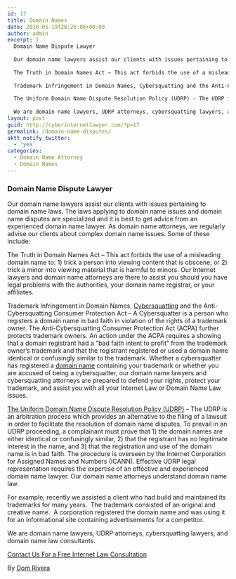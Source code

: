 ```yaml
---
id: 17
title: Domain Names
date: 2010-05-19T20:26:06+00:00
author: admin
excerpt: |
  Domain Name Dispute Lawyer
  
  Our domain name lawyers assist our clients with issues pertaining to domain name laws. The laws applying to domain name issues and domain name disputes are specialized and it is best to get advice from an experienced domain name lawyer. As domain name attorneys, we regularly advise our clients about complex domain name issues. Some of these include:
  
  The Truth in Domain Names Act – This act forbids the use of a misleading domain name to: 1) trick a person into viewing content that is obscene; or 2) trick a minor into viewing material that is harmful to minors. Our Internet lawyers and domain name attorneys are there to assist you should you have legal problems with the authorities, your domain name registrar, or your affiliates.
  
  Trademark Infringement in Domain Names, Cybersquatting and the Anti-Cybersquatting Consumer Protection Act – A Cybersquatter is a person who registers a domain name in bad faith in violation of the rights of a trademark owner. The Anti-Cybersquatting Consumer Protection Act (ACPA) further protects trademark owners. An action under the ACPA requires a showing that a domain registrant had a “bad faith intent to profit” from the trademark owner’s trademark and that the registrant registered or used a domain name identical or confusingly similar to the trademark. Whether a cybersquatter has registered a domain name containing your trademark or whether you are accused of being a cybersquatter, our domain name lawyers and cybersquatting attorneys are prepared to defend your rights, protect your trademark, and assist you with all your Internet Law or Domain Name Law issues.
  
  The Uniform Domain Name Dispute Resolution Policy (UDRP) - The UDRP is an arbitration process which provides an alternative to the filing of a lawsuit in order to facilitate the resolution of domain name disputes. To prevail in an UDRP proceeding, a complainant must prove that 1) the domain names are either identical or confusingly similar, 2) that the registrant has no legitimate interest in the name, and 3) that the registration and use of the domain name is in bad faith. The procedure is overseen by the Internet Corporation for Assigned Names and Numbers (ICANN). Effective UDRP legal representation requires the expertise of an effective and experienced domain name lawyer. Our domain name attorneys understand domain name law.
  
  We are domain name lawyers, UDRP attorneys, cybersquatting lawyers, and domain name law consultants.
layout: post
guid: http://cyberinternetlawyer.com/?p=17
permalink: /domain-name-disputes/
aktt_notify_twitter:
  - 'yes'
categories:
  - Domain Name Attorney
  - Domain Names
---
```

### Domain Name Dispute Lawyer

Our domain name lawyers assist our clients with issues pertaining to domain name laws. The laws applying to domain name issues and domain name disputes are specialized and it is best to get advice from an experienced domain name lawyer. As domain name attorneys, we regularly advise our clients about complex domain name issues. Some of these include:

The Truth in Domain Names Act – This act forbids the use of a misleading domain name to: 1) trick a person into viewing content that is obscene; or 2) trick a minor into viewing material that is harmful to minors. Our Internet lawyers and domain name attorneys are there to assist you should you have legal problems with the authorities, your domain name registrar, or your affiliates.

Trademark Infringement in Domain Names,  <a href="http://www.cyberinternetlawyer.com/Cyber_Squatting.html" target="_blank"  rel="nofollow" >Cybersquatting</a> and the Anti-Cybersquatting Consumer Protection Act – A Cybersquatter is a person who registers a domain name in bad faith in violation of the rights of a trademark owner. The Anti-Cybersquatting Consumer Protection Act (ACPA) further protects trademark owners. An action under the ACPA requires a showing that a domain registrant had a “bad faith intent to profit” from the trademark owner’s trademark and that the registrant registered or used a domain name identical or confusingly similar to the trademark. Whether a cybersquatter has registered a  <a href="http://www.internetdomainnamelawyer.com/" target="_blank" rel="nofollow" >domain name</a> containing your trademark or whether you are accused of being a cybersquatter, our domain name lawyers and cybersquatting attorneys are prepared to defend your rights, protect your trademark, and assist you with all your Internet Law or Domain Name Law issues.

<a href="http://www.cyberinternetlawyer.com/Uniform_Domain_Name_Dispute_Resolution_UDRP.html" target="_blank"  rel="nofollow" >The Uniform Domain Name Dispute Resolution Policy (UDRP)</a> &#8211; The UDRP is an arbitration process which provides an alternative to the filing of a lawsuit in order to facilitate the resolution of domain name disputes. To prevail in an UDRP proceeding, a complainant must prove that 1) the domain names are either identical or confusingly similar, 2) that the registrant has no legitimate interest in the name, and 3) that the registration and use of the domain name is in bad faith. The procedure is overseen by the Internet Corporation for Assigned Names and Numbers (ICANN). Effective UDRP legal representation requires the expertise of an effective and experienced domain name lawyer. Our domain name attorneys understand domain name law.

For example, recently we assisted a client who had build and maintained its trademarks for many years.  The trademark consisted of an original and creative name.  A corporation registered the domain name and was using it for an informational site containing advertisements for a competitor.

We are domain name lawyers, UDRP attorneys, cybersquatting lawyers, and domain name law consultants.

<div id="container2">
  <div id="content1">
    <p>
      <a title="Internet Lawyer" href="http://cyberinternetlawyer.com/contact-us" target="_self"> Contact Us For a Free Internet Law Consultation</a>
    </p>
  </div>
</div>

By <a href="https://plus.google.com/u/0/111830781031725255960?rel=author" target="_blank"  rel="nofollow" >Dom Rivera</a>